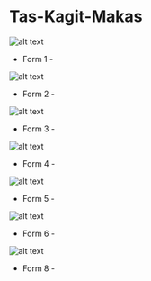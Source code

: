 # Tas-Kagit-Makas


![alt text](https://r.resimlink.com/TiP5M.jpg)
- Form 1 -



![alt text](https://r.resimlink.com/vSBIxJ3.jpg)
- Form 2 -



![alt text](https://r.resimlink.com/XryEO.jpg)
- Form 3 -



![alt text](https://r.resimlink.com/tZjfqbl4a1g.jpg)
- Form 4 -



![alt text](https://r.resimlink.com/Tsu49K-t.jpg)
- Form 5 -



![alt text](https://r.resimlink.com/c7M3mjvzVZ.jpg)
- Form 6 -



![alt text](https://r.resimlink.com/pt230r.jpg)
- Form 8 -
